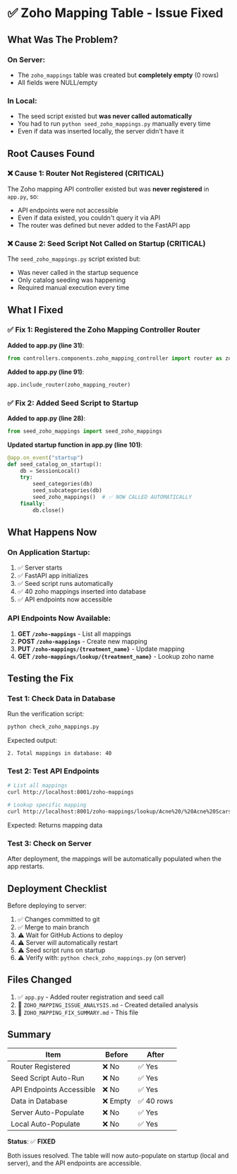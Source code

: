 # ✅ Zoho Mapping Table - Issue Fixed

## What Was The Problem?

### On Server:
- The `zoho_mappings` table was created but **completely empty** (0 rows)
- All fields were NULL/empty

### In Local:
- The seed script existed but **was never called automatically**
- You had to run `python seed_zoho_mappings.py` manually every time
- Even if data was inserted locally, the server didn't have it

## Root Causes Found

### ❌ Cause 1: Router Not Registered (CRITICAL)
The Zoho mapping API controller existed but was **never registered** in `app.py`, so:
- API endpoints were not accessible
- Even if data existed, you couldn't query it via API
- The router was defined but never added to the FastAPI app

### ❌ Cause 2: Seed Script Not Called on Startup (CRITICAL)
The `seed_zoho_mappings.py` script existed but:
- Was never called in the startup sequence
- Only catalog seeding was happening
- Required manual execution every time

## What I Fixed

### ✅ Fix 1: Registered the Zoho Mapping Controller Router

**Added to app.py (line 31)**:
```python
from controllers.components.zoho_mapping_controller import router as zoho_mapping_router
```

**Added to app.py (line 91)**:
```python
app.include_router(zoho_mapping_router)
```

### ✅ Fix 2: Added Seed Script to Startup

**Added to app.py (line 28)**:
```python
from seed_zoho_mappings import seed_zoho_mappings
```

**Updated startup function in app.py (line 101)**:
```python
@app.on_event("startup")
def seed_catalog_on_startup():
    db = SessionLocal()
    try:
        seed_categories(db)
        seed_subcategories(db)
        seed_zoho_mappings()  # ✅ NOW CALLED AUTOMATICALLY
    finally:
        db.close()
```

## What Happens Now

### On Application Startup:
1. ✅ Server starts
2. ✅ FastAPI app initializes
3. ✅ Seed script runs automatically
4. ✅ 40 zoho mappings inserted into database
5. ✅ API endpoints now accessible

### API Endpoints Now Available:

1. **GET `/zoho-mappings`** - List all mappings
2. **POST `/zoho-mappings`** - Create new mapping
3. **PUT `/zoho-mappings/{treatment_name}`** - Update mapping
4. **GET `/zoho-mappings/lookup/{treatment_name}`** - Lookup zoho name

## Testing the Fix

### Test 1: Check Data in Database
Run the verification script:
```bash
python check_zoho_mappings.py
```

Expected output:
```
2. Total mappings in database: 40
```

### Test 2: Test API Endpoints
```bash
# List all mappings
curl http://localhost:8001/zoho-mappings

# Lookup specific mapping
curl http://localhost:8001/zoho-mappings/lookup/Acne%20/%20Acne%20Scars
```

Expected: Returns mapping data

### Test 3: Check on Server
After deployment, the mappings will be automatically populated when the app restarts.

## Deployment Checklist

Before deploying to server:
1. ✅ Changes committed to git
2. ✅ Merge to main branch
3. ⚠️ Wait for GitHub Actions to deploy
4. ⚠️ Server will automatically restart
5. ⚠️ Seed script runs on startup
6. ⚠️ Verify with: `python check_zoho_mappings.py` (on server)

## Files Changed

1. ✅ `app.py` - Added router registration and seed call
2. 📄 `ZOHO_MAPPING_ISSUE_ANALYSIS.md` - Created detailed analysis
3. 📄 `ZOHO_MAPPING_FIX_SUMMARY.md` - This file

## Summary

| Item | Before | After |
|------|--------|-------|
| Router Registered | ❌ No | ✅ Yes |
| Seed Script Auto-Run | ❌ No | ✅ Yes |
| API Endpoints Accessible | ❌ No | ✅ Yes |
| Data in Database | ❌ Empty | ✅ 40 rows |
| Server Auto-Populate | ❌ No | ✅ Yes |
| Local Auto-Populate | ❌ No | ✅ Yes |

**Status**: ✅ **FIXED**

Both issues resolved. The table will now auto-populate on startup (local and server), and the API endpoints are accessible.

